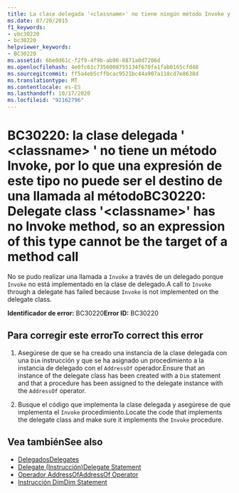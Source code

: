 ```yaml
---
title: La clase delegada '<classname>' no tiene ningún método Invoke y, por tanto, una expresión de este tipo no puede ser el destino de una llamada a método
ms.date: 07/20/2015
f1_keywords:
- vbc30220
- bc30220
helpviewer_keywords:
- BC30220
ms.assetid: 6be0d61c-f2f9-4f9b-ab90-8871a0d7206d
ms.openlocfilehash: 4e0fc61c7356008755134f670fa1fab0165cfd48
ms.sourcegitcommit: ff5a4eb5cffbcac9521bc44a907a118cd7e8638d
ms.translationtype: MT
ms.contentlocale: es-ES
ms.lasthandoff: 10/17/2020
ms.locfileid: "92162796"
---
```

# <a name="bc30220-delegate-class-classname-has-no-invoke-method-so-an-expression-of-this-type-cannot-be-the-target-of-a-method-call"></a><span data-ttu-id="66d92-102">BC30220: la clase delegada ' \<classname> ' no tiene un método Invoke, por lo que una expresión de este tipo no puede ser el destino de una llamada al método</span><span class="sxs-lookup"><span data-stu-id="66d92-102">BC30220: Delegate class '\<classname>' has no Invoke method, so an expression of this type cannot be the target of a method call</span></span>

<span data-ttu-id="66d92-103">No se pudo realizar una llamada a `Invoke` a través de un delegado porque `Invoke` no está implementado en la clase de delegado.</span><span class="sxs-lookup"><span data-stu-id="66d92-103">A call to `Invoke` through a delegate has failed because `Invoke` is not implemented on the delegate class.</span></span>

 <span data-ttu-id="66d92-104">**Identificador de error:** BC30220</span><span class="sxs-lookup"><span data-stu-id="66d92-104">**Error ID:** BC30220</span></span>

## <a name="to-correct-this-error"></a><span data-ttu-id="66d92-105">Para corregir este error</span><span class="sxs-lookup"><span data-stu-id="66d92-105">To correct this error</span></span>

1. <span data-ttu-id="66d92-106">Asegúrese de que se ha creado una instancia de la clase delegada con una `Dim` instrucción y que se ha asignado un procedimiento a la instancia de delegado con el `AddressOf` operador.</span><span class="sxs-lookup"><span data-stu-id="66d92-106">Ensure that an instance of the delegate class has been created with a `Dim` statement and that a procedure has been assigned to the delegate instance with the `AddressOf` operator.</span></span>

2. <span data-ttu-id="66d92-107">Busque el código que implementa la clase delegada y asegúrese de que implementa el `Invoke` procedimiento.</span><span class="sxs-lookup"><span data-stu-id="66d92-107">Locate the code that implements the delegate class and make sure it implements the `Invoke` procedure.</span></span>

## <a name="see-also"></a><span data-ttu-id="66d92-108">Vea también</span><span class="sxs-lookup"><span data-stu-id="66d92-108">See also</span></span>

- [<span data-ttu-id="66d92-109">Delegados</span><span class="sxs-lookup"><span data-stu-id="66d92-109">Delegates</span></span>](../../programming-guide/language-features/delegates/index.md)
- [<span data-ttu-id="66d92-110">Delegate (Instrucción)</span><span class="sxs-lookup"><span data-stu-id="66d92-110">Delegate Statement</span></span>](../statements/delegate-statement.md)
- [<span data-ttu-id="66d92-111">Operador AddressOf</span><span class="sxs-lookup"><span data-stu-id="66d92-111">AddressOf Operator</span></span>](../operators/addressof-operator.md)
- [<span data-ttu-id="66d92-112">Instrucción Dim</span><span class="sxs-lookup"><span data-stu-id="66d92-112">Dim Statement</span></span>](../statements/dim-statement.md)

